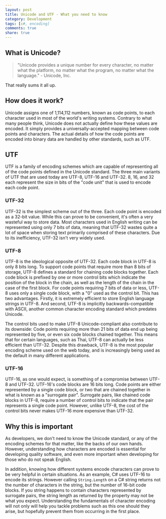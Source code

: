```yaml
---
layout: post
title: Unicode and UTF - What you need to know
category: Development
tags: [c#, encoding]
comments: true
share: true
---
```


## What is Unicode?

> "Unicode provides a unique number for every character, no matter what the platform, no matter what the program, no matter what the language." - Unicode, Inc.

That really sums it all up.

## How does it work?

Unicode assigns one of 1,114,112 numbers, known as code points, to each character used in most of the world's writing systems. Contrary to what many people think, Unicode does not actually define how these values are encoded. It simply provides a universally-accepted mapping between code points and characters. The actual details of how the code points are encoded into binary data are handled by other standards, such as UTF.

## UTF

UTF is a family of encoding schemes which are capable of representing all of the code points defined in the Unicode standard. The three main variants of UTF that are used today are UTF-8, UTF-16 and UTF-32. 8, 16, and 32 each represent the size in bits of the "code unit" that is used to encode each code point.

### UTF-32

UTF-32 is the simplest scheme out of the three. Each code point is encoded as a 32-bit value. While this can prove to be convenient, it's often a very wasteful way to store data. Most characters used in English writing can be represented using only 7 bits of data, meaning that UTF-32 wastes quite a lot of space when storing text primarily comprised of these characters. Due to its inefficiency, UTF-32 isn't very widely used.

### UTF-8

UTF-8 is the ideological opposite of UTF-32. Each code block in UTF-8 is only 8 bits long. To support code points that require more than 8 bits of storage, UTF-8 defines a standard for chaining code blocks together. Each code block is prefixed by one or more control bits which indicate the position of the block in the chain, as well as the length of the chain in the case of the first block. For code points requiring 7 bits of data or less, UTF-8 uses only a single code block, with a "0" used as the control bit. This has two advantages. Firstly, it is extremely efficient to store English language strings in UTF-8. And second, UTF-8 is implicitly backwards-compatible with ASCII, another common character encoding standard which predates Unicode.

The control bits used to make UTF-8 Unicode-compliant also contribute to its downside: Code points requiring more than 21 bits of data end up being represented by five, or even six code blocks chained together. This means that for certain languages, such as Thai, UTF-8 can actually be less efficient than UTF-32. Despite this drawback, UTF-8 is the most popular encoding scheme used on the web today, and is increasingly being used as the default in many different applications.

### UTF-16

UTF-16, as one would expect, is something of a compromise between UTF-8 and UTF-32. UTF-16's code blocks are 16 bits long. Code points are either represented by a single code block, or two that are chained together in what is known as a "surrogate pair". Surrogate pairs, like chained code blocks in UTF-8, require a number of control bits to indicate that the pair represents a single code point. However, unlike UTF-8, the cost of the control bits never makes UTF-16 more expensive than UTF-32.

## Why this is important
As developers, we don't need to know the Unicode standard, or any of the encoding schemes for that matter, like the backs of our own hands. However, understanding how characters are encoded is essential for developing quality software, and even more important when developing for those who do not speak English.

In addition, knowing how different systems encode characters can prove to be very helpful in certain situations. As an example, C# uses UTF-16 to encode its strings. However calling `String.Length` on a C# string returns not the number of characters in the string, but the number of 16-bit code blocks. If you string happens to contain characters represented by surrogate pairs, the string length as returned by the property may not be what you expect. Understanding the fundamentals of character encoding will not only will help you tackle problems such as this one should they arise, but hopefully prevent them from occurring in the first place.